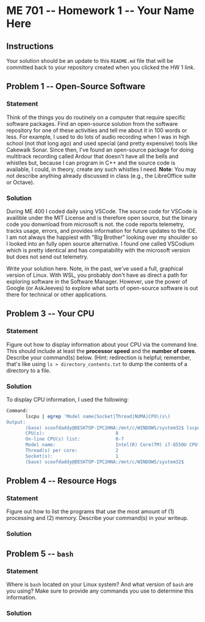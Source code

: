# ME 701 -- Homework 1 -- Your Name Here

## Instructions

Your solution should be an update to this `README.md` file that will be
committed back to your repository created when you clicked the HW 1 link.

## Problem 1 -- Open-Source Software

### Statement

Think of the things you do routinely on a computer that require
specific software packages.  Find an
open-source solution from the software repository
for one of these activities and tell me about it in 100 words or less.
For example, I used to do lots of audio recording when I was in
high school (not *that* long ago) and used special (and
pretty expensive) tools like
Cakewalk Sonar.  Since then, I've found an
open-source package for doing multitrack
recording called Ardour that doesn't have all the bells and
whistles but, because I can program in C++ and the
source code is available, I could, in theory,
create any such whistles I need.  **Note**: You may not
describe anything already discussed in class (e.g., the LibreOffice suite
or Octave).

### Solution
During ME 400 I coded daily using VSCode. 
The source code for VSCode is availible under the MIT License and is therefore open source, 
but the binary code you donwnload from microsoft is not.
the code reports telemetry, tracks usage, errors, and provides information for future updates to the IDE.
I am not always the happiest with "Big Brother" looking over my shoulder so I looked into an fully open source alternative.
I found one called VSCodium which is pretty identical and has compatability with the microsoft version but does not send out telemetry.


Write your solution here.  Note, in the past, we've used a full, graphical
version of Linux.  With WSL, you probably don't have as direct a path for
exploring software in the Software Manager.  However, use the power of
Google (or AskJeeves) to explore what sorts of open-source software is out
there for technical or other applications.


## Problem 3 -- Your CPU

### Statement

Figure out how to display information about your CPU via the
command line.  This should include at least the **processor
speed** and the **number of cores**.  Describe your command(s) below.
(Hint: redirection is helpful; remember, that's like
using `ls > directory_contents.txt` to dump the contents of a directory to a file.

### Solution

To display CPU information, I used the following:
```bash
Command:
       lscpu | egrep 'Model name|Socket|Thread|NUMA|CPU\(s\)
Output:
       (base) scoofdaddy@DESKTOP-IPC2HNA:/mnt/c/WINDOWS/system32$ lscpu | egrep 'Model name|Socket|Thread|NUMA|CPU\(s\)'
       CPU(s):                          8
       On-line CPU(s) list:             0-7
       Model name:                      Intel(R) Core(TM) i7-8550U CPU @ 1.80GHz
       Thread(s) per core:              2
       Socket(s):                       1
       (base) scoofdaddy@DESKTOP-IPC2HNA:/mnt/c/WINDOWS/system32$
```

## Problem 4 -- Resource Hogs

### Statement

Figure out how to list the programs that use the most
amount of (1) processing and (2) memory.  Describe your command(s)
in your writeup.

### Solution



## Problem 5 -- `bash`

### Statement

Where is `bash` located on your Linux system?  And what version of
`bash` are you using?  Make sure to provide any commands you use to
determine this information.

### Solution

